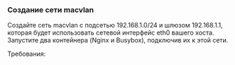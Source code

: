 
### Создание сети macvlan

Создайте сеть macvlan с подсетью 192.168.1.0/24 и шлюзом 192.168.1.1, которая будет использовать сетевой интерфейс eth0 вашего хоста. Запустите два контейнера (Nginx и Busybox), подключив их к этой сети.

Требования:
